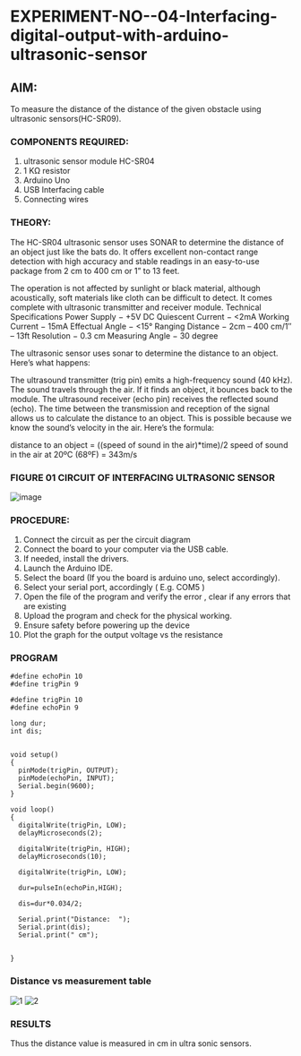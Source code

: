 # EXPERIMENT-NO--04-Interfacing-digital-output-with-arduino-ultrasonic-sensor
## AIM: 
To measure the distance of the distance of the given obstacle using ultrasonic sensors(HC-SR09).
### COMPONENTS REQUIRED:
1.	ultrasonic sensor module HC-SR04
2.	1 KΩ resistor 
3.	Arduino Uno 
4.	USB Interfacing cable 
5.	Connecting wires 


### THEORY: 
The HC-SR04 ultrasonic sensor uses SONAR to determine the distance of an object just like the bats do. It offers excellent non-contact range detection with high accuracy and stable readings in an easy-to-use package from 2 cm to 400 cm or 1” to 13 feet.

The operation is not affected by sunlight or black material, although acoustically, soft materials like cloth can be difficult to detect. It comes complete with ultrasonic transmitter and receiver module.
Technical Specifications
Power Supply − +5V DC
Quiescent Current − <2mA
Working Current − 15mA
Effectual Angle − <15°
Ranging Distance − 2cm – 400 cm/1″ – 13ft
Resolution − 0.3 cm
Measuring Angle − 30 degree

The ultrasonic sensor uses sonar to determine the distance to an object. Here’s what happens:

The ultrasound transmitter (trig pin) emits a high-frequency sound (40 kHz).
The sound travels through the air. If it finds an object, it bounces back to the module.
The ultrasound receiver (echo pin) receives the reflected sound (echo).
The time between the transmission and reception of the signal allows us to calculate the distance to an object. This is possible because we know the sound’s velocity in the air. Here’s the formula:

distance to an object = ((speed of sound in the air)*time)/2
speed of sound in the air at 20ºC (68ºF) = 343m/s

### FIGURE 01 CIRCUIT OF INTERFACING ULTRASONIC SENSOR 


![image](https://user-images.githubusercontent.com/36288975/166430594-5adb4ca9-5a42-4781-a7e6-7236b3766a85.png)



### PROCEDURE:
1.	Connect the circuit as per the circuit diagram 
2.	Connect the board to your computer via the USB cable.
3.	If needed, install the drivers.
4.	Launch the Arduino IDE.
5.	Select the board (If you the board is arduino uno, select accordingly).
6.	Select your serial port, accordingly ( E.g. COM5 )
7.	Open the file of the program  and verify the error , clear if any errors that are existing 
8.	Upload the program and check for the physical working. 
9.	Ensure safety before powering up the device 
10.	Plot the graph for the output voltage vs the resistance 


### PROGRAM 
~~~
#define echoPin 10
#define trigPin 9

#define trigPin 10
#define echoPin 9

long dur;
int dis;


void setup()
{
  pinMode(trigPin, OUTPUT);
  pinMode(echoPin, INPUT);
  Serial.begin(9600);
}

void loop()
{
  digitalWrite(trigPin, LOW);
  delayMicroseconds(2); 
  
  digitalWrite(trigPin, HIGH);
  delayMicroseconds(10); 
  
  digitalWrite(trigPin, LOW);
  
  dur=pulseIn(echoPin,HIGH);
  
  dis=dur*0.034/2;
  
  Serial.print("Distance:  ");
  Serial.print(dis);
  Serial.print(" cm");
  

}
~~~

### Distance vs measurement table 





![1](https://user-images.githubusercontent.com/93427224/168080181-84cac369-4bef-47eb-bc19-5203e385698c.png)
![2](https://user-images.githubusercontent.com/93427224/168080205-29247f27-2ea4-4f33-9a3d-8dcf3e0e75f9.png)



### RESULTS
Thus the distance value is measured in cm in ultra sonic sensors.


 
